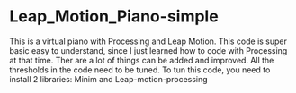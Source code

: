 # Leap_Motion_Piano-simple
This is a virtual piano with Processing and Leap Motion. 
This code is super basic easy to understand, since I just learned how to code with Processing at that time. 
Ther are a lot of things can be added and improved.
All the thresholds in the code need to be tuned. 
To tun this code, you need to install 2 libraries: Minim and Leap-motion-processing
